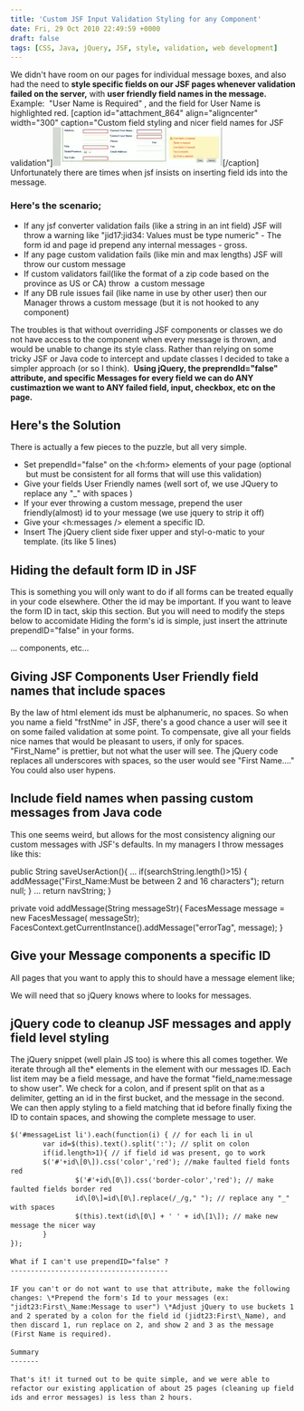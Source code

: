 ```yaml
---
title: 'Custom JSF Input Validation Styling for any Component'
date: Fri, 29 Oct 2010 22:49:59 +0000
draft: false
tags: [CSS, Java, jQuery, JSF, style, validation, web development]
---
```


We didn't have room on our pages for individual message boxes, and also had the need to **style specific fields on our JSF pages whenever validation failed on the server,** with **user friendly field names in the message.** Example:  "User Name is Required" , and the field for User Name is highlighted red. \[caption id="attachment_864" align="aligncenter" width="300" caption="Custom field styling and nicer field names for JSF validation"\][![Custom field styling and nicer field names for JSF validation](jsf_jquery_validation-300x68.webp "jsf_jquery_validation")](jsf_jquery_validation.webp)\[/caption\] Unfortunately there are times when jsf insists on inserting field ids into the message.

### Here's the scenario;

*   If any jsf converter validation fails (like a string in an int field) JSF will throw a warning like "jid17:jid34: Values must be type numeric" - The form id and page id prepend any internal messages - gross.
*   If any page custom validation fails (like min and max lengths) JSF will throw our custom message
*   If custom validators fail(like the format of a zip code based on the province as US or CA) throw  a custom message
*   If any DB rule issues fail (like name in use by other user) then our Manager throws a custom message (but it is not hooked to any component)

The troubles is that without overriding JSF components or classes we do not have access to the component when every message is thrown, and would be unable to change its style class. Rather than relying on some tricky JSF or Java code to intercept and update classes I decided to take a simpler approach (or so I think).  **Using jQuery, the preprendId="false" attribute, and specific Messages for every field we can do ANY custimaztion we want to ANY failed field, input, checkbox, etc on the page.**

Here's the Solution
-------------------

There is actually a few pieces to the puzzle, but all very simple.

*   Set prependId="false" on the <h:form> elements of your page (optional  but must be consistent for all forms that will use this validation)
*   Give your fields User Friendly names (well sort of, we use JQuery to replace any "_" with spaces )
*   If your ever throwing a custom message, prepend the user friendly(almost) id to your message (we use jquery to strip it off)
*   Give your <h:messages /> element a specific ID.
*   Insert The jQuery client side fixer upper and styl-o-matic to your template. (its like 5 lines)

Hiding the default form ID in JSF
---------------------------------

This is something you will only want to do if all forms can be treated equally in your code elsewhere. Other the id may be important. If you want to leave the form ID in tact, skip this section. But you will need to modify the steps below to accomidate Hiding the form's id is simple, just insert the attrinute prependID="false" in your forms.

 ... components, etc... 

Giving JSF Components User Friendly field names that include spaces
-------------------------------------------------------------------

By the law of html element ids must be alphanumeric, no spaces. So when you name a field "frstNme" in JSF, there's a good chance a user will see it on some failed validation at some point. To compensate, give all your fields nice names that would be pleasant to users, if only for spaces. "First_Name" is prettier, but not what the user will see. The jQuery code replaces all underscores with spaces, so the user would see "First Name...." You could also user hypens.

Include field names when passing custom messages from Java code
---------------------------------------------------------------

This one seems weird, but allows for the most consistency aligning our custom messages with JSF's defaults. In my managers I throw messages like this:

public String saveUserAction(){ 
	 ...
	if(searchString.length()>15)
	{
		addMessage("First_Name:Must be between 2 and 16 characters");
		return null;
	}
	...
	return navString;
}

private void addMessage(String messageStr){
	FacesMessage message = new FacesMessage( messageStr);
	FacesContext.getCurrentInstance().addMessage("errorTag", message);
}

Give your Message components a specific ID
------------------------------------------

All pages that you want to apply this to should have a message element like;

We will need that so jQuery knows where to looks for messages.

jQuery code to cleanup JSF messages and apply field level styling
-----------------------------------------------------------------

The jQuery snippet (well plain JS too) is where this all comes together. We iterate through all the*   elements in the
    element with our messages ID. Each list item may be a field message, and have the format "field_name:message to show user". We check for a colon, and if present split on that as a delimiter, getting an id in the first bucket, and the message in the second. We can then apply styling to a field matching that id before finally fixing the ID to contain spaces, and showing the complete message to user.
    
    $('#messageList li').each(function(i) { // for each li in ul 
            var id=$(this).text().split(':'); // split on colon
            if(id.length>1){ // if field id was present, go to work
    		$('#'+id\[0\]).css('color','red'); //make faulted field fonts red
                    $('#'+id\[0\]).css('border-color','red'); // make faulted fields border red
                    id\[0\]=id\[0\].replace(/_/g," "); // replace any "_" with spaces
                    $(this).text(id\[0\] + ' ' + id\[1\]); // make new message the nicer way
            }
    });
    
    What if I can't use prependID="false" ?
    ---------------------------------------
    
    IF you can't or do not want to use that attribute, make the following changes: \*Prepend the form's Id to your messages (ex: "jidt23:First\_Name:Message to user") \*Adjust jQuery to use buckets 1 and 2 sperated by a colon for the field id (jidt23:First\_Name), and then discard 1, run replace on 2, and show 2 and 3 as the message (First Name is required).
    
    Summary
    -------
    
    That's it! it turned out to be quite simple, and we were able to refactor our existing application of about 25 pages (cleaning up field ids and error messages) is less than 2 hours.
